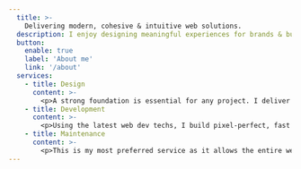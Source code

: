 ```yaml
---
  title: >- 
    Delivering modern, cohesive & intuitive web solutions.
  description: I enjoy designing meaningful experiences for brands & businesses to help them serve their target users.
  button: 
    enable: true
    label: 'About me'
    link: '/about'
  services:
    - title: Design
      content: >-
        <p>A strong foundation is essential for any project. I deliver beautiful and intuitive designs that align with your brand's essence. I believe usability and aesthetics go hand-in-hand to make better products.</p>
    - title: Development
      content: >-
        <p>Using the latest web dev techs, I build pixel-perfect, fast and accessible websites. I specialise in creative interactions and transitions.</p>
    - title: Maintenance
      content: >-
        <p>This is my most preferred service as it allows the entire website creation—from concept to final site—to be seamless and ultra-fast.</p>
---
```


